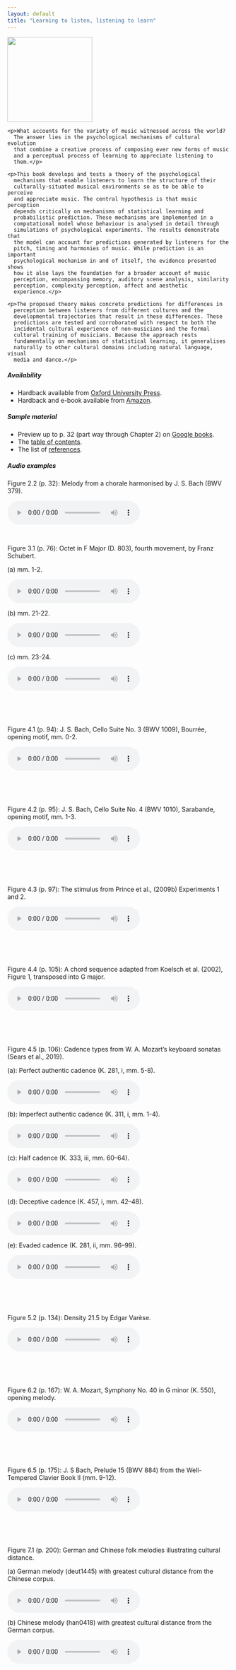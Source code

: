 ```yaml
---
layout: default
title: "Learning to listen, listening to learn"
---
```


<div class="image-left">
  <img src ="assets/img/l4_cover.png" style="width: 20vw; min-width: 200px;"/>

  <div>

    <p>What accounts for the variety of music witnessed across the world?
      The answer lies in the psychological mechanisms of cultural evolution
      that combine a creative process of composing ever new forms of music
      and a perceptual process of learning to appreciate listening to
      them.</p>
    
    <p>This book develops and tests a theory of the psychological
      mechanisms that enable listeners to learn the structure of their
      culturally-situated musical environments so as to be able to perceive
      and appreciate music. The central hypothesis is that music perception
      depends critically on mechanisms of statistical learning and
      probabilistic prediction. These mechanisms are implemented in a
      computational model whose behaviour is analysed in detail through
      simulations of psychological experiments. The results demonstrate that
      the model can account for predictions generated by listeners for the
      pitch, timing and harmonies of music. While prediction is an important
      psychological mechanism in and of itself, the evidence presented shows
      how it also lays the foundation for a broader account of music
      perception, encompassing memory, auditory scene analysis, similarity
      perception, complexity perception, affect and aesthetic
      experience.</p>

    <p>The proposed theory makes concrete predictions for differences in
      perception between listeners from different cultures and the
      developmental trajectories that result in these differences. These
      predictions are tested and corroborated with respect to both the
      incidental cultural experience of non-musicians and the formal
      cultural training of musicians. Because the approach rests
      fundamentally on mechanisms of statistical learning, it generalises
      naturally to other cultural domains including natural language, visual
      media and dance.</p>
    
  </div>
</div>

<!-- <p>Pearce, M. T. (2025). <i>Learning to listen, listening to learn: Music perception and the psychology of enculturation.</i> Oxford University Press.</p> -->

<div class="l4">

<h5>Availability</h5>

<ul>
  <li>Hardback available from <a href="https://global.oup.com/academic/product/learning-to-listen-listening-to-learn-9780198848004">Oxford University Press</a>.</li>
  <li>Hardback and e-book available from <a href="https://www.amazon.com/Learning-Listen-Listening-Learn-Enculturation/dp/0198848005">Amazon</a>.</li>
  
</ul>

<h5>Sample material</h5>

<ul>
  <li>Preview up to p. 32 (part way through Chapter 2) on <a href="https://www.google.co.uk/books/edition/Learning_to_Listen_Listening_to_Learn/t1RgEQAAQBAJ?gbpv=1">Google books</a>.</li>
  <li> The <a href="assets/papers/Pearce2025_LearningToListen_TableOfContents.pdf">table of contents</a>.</li>
  <li>The list of <a href="assets/papers/Pearce2025_LearningToListen_References.pdf">references</a>.</li>
</ul>

</div>

<h5>Audio examples</h5>

<p>Figure 2.2 (p. 32): Melody from a chorale harmonised by J. S. Bach (BWV 379).</p>

<audio src="assets/audio/Figure2.2_chorale151.ogg" controls>Your browser does not support the audio element.</audio>

<br>

<p>Figure 3.1 (p. 76): Octet in F Major (D. 803), fourth movement, by Franz Schubert.<p>

<p>(a) mm. 1-2.</p>

<audio src="assets/audio/Figure3.1_SchubertOctet-excerpt1.ogg" controls>Your browser does not support the audio element.</audio>

<p>(b) mm. 21-22.</p>

<audio src="assets/audio/Figure3.1_SchubertOctet-excerpt2.ogg" controls>Your browser does not support the audio element.</audio>

<p>(c) mm. 23-24.</p>

<audio src="assets/audio/Figure3.1_SchubertOctet-excerpt3.ogg" controls>Your browser does not support the audio element.</audio>

<br><br><br>

<p>Figure 4.1 (p. 94): J. S. Bach, Cello Suite No. 3 (BWV 1009), Bourr&eacute;e, opening motif, mm. 0-2.</p>

<audio src="assets/audio/Figure4.1_cs3-5bou-reduced.ogg" controls>Your browser does not support the audio element.</audio>

<br><br><br>

<p>Figure 4.2 (p. 95): J. S. Bach, Cello Suite No. 4 (BWV 1010), Sarabande, opening motif, mm. 1-3.</p>

<audio src="assets/audio/Figure4.2_cs4-4sar-reduced.ogg" controls>Your browser does not support the audio element.</audio>

<br><br><br>

<p>Figure 4.3 (p. 97): The stimulus from Prince et al., (2009b) Experiments 1 and 2.</p>

<audio src="assets/audio/Figure4.3_PrinceEtAl2009.ogg" controls>Your browser does not support the audio element.</audio>

<br><br><br>

<p>Figure 4.4 (p. 105): A chord sequence adapted from Koelsch et al. (2002), Figure 1, transposed into G major.</p>

<audio src="assets/audio/Figure4.4_harmony-example.ogg" controls>Your browser does not support the audio element.</audio>

<br><br><br>

<p>Figure 4.5 (p. 106): Cadence types from W. A. Mozart’s keyboard sonatas (Sears et al., 2019).</p>

<p>(a): Perfect authentic cadence (K. 281, i, mm. 5-8).</p>

<audio src="assets/audio/Figure4.5a_Sears2019_01.ogg" controls>Your browser does not support the audio element.</audio>

<p>(b): Imperfect authentic cadence (K. 311, i, mm. 1-4).</p>

<audio src="assets/audio/Figure4.5b_Sears2019_11.ogg" controls>Your browser does not support the audio element.</audio>

<p>(c): Half cadence (K. 333, iii, mm. 60–64).</p>

<audio src="assets/audio/Figure4.5c_Sears2019_23.ogg" controls>Your browser does not support the audio element.</audio>

<p>(d): Deceptive cadence (K. 457, i, mm. 42–48).</p>

<audio src="assets/audio/Figure4.5d_Sears2019_31.ogg" controls>Your browser does not support the audio element.</audio>

<p>(e): Evaded cadence (K. 281, ii, mm. 96–99).</p>

<audio src="assets/audio/Figure4.5e_Sears2019_35.ogg" controls>Your browser does not support the audio element.</audio>

<br><br><br>

<p>Figure 5.2 (p. 134): Density 21.5 by Edgar Var&egrave;se.</p>

<audio src="assets/audio/Figure5.2_MIDI-Varese-Density21_5.ogg" controls>Your browser does not support the audio element.</audio>

<br><br><br> 

<p>Figure 6.2 (p. 167): W. A. Mozart, Symphony No. 40 in G minor (K. 550), opening melody.</p>

<audio src="assets/audio/Figure6.2_MozartSymphony40.ogg" controls>Your browser does not support the audio element.</audio>

<br><br><br>

<!-- <p>Figure 6.4 (p. 173): Stimuli from an experiment by Hansen et al. (2021).</p>

<p>(a) BegLo12: Phrase initial target note, low entropy.</p>

<audio src="assets/audio/Figure6.4a_BegLo12.ogg" controls>Your browser does not support the audio element.</audio>

<p>(b) BegHi01: Phrase initial target note, high entropy.</p>

<audio src="assets/audio/Figure6.4b_BegHi01.ogg" controls>Your browser does not support the audio element.</audio>

<p>(c) EndLo05: Phrase final target note, low entropy (final note truncated).</p>

<audio src="assets/audio/Figure6.4c_EndLo05_truncated.ogg" controls>Your browser does not support the audio element.</audio>

<p>(d) EndHi06: Phrase final target note, high entropy (final note truncated).</p>

<audio src="assets/audio/Figure6.4d_EndHi06_truncated.ogg" controls>Your browser does not support the audio element.</audio>

<br><br> -->

<p>Figure 6.5 (p. 175): J. S Bach, Prelude 15 (BWV 884) from the Well-Tempered Clavier Book II (mm. 9-12).</p>

<audio src="assets/audio/Figure6.5_Wtcii15a-excerpt.ogg" controls>Your browser does not support the audio element.</audio>

<br><br><br>

<p>Figure 7.1 (p. 200): German and Chinese folk melodies illustrating cultural distance.</p>

<p>(a) German melody (deut1445) with greatest cultural distance from the Chinese corpus.</p>

<audio src="assets/audio/Figure7.1_deut1445.ogg" controls>Your browser does not support the audio element.</audio>

<p>(b) Chinese melody (han0418) with greatest cultural distance from the German corpus.</p>

<audio src="assets/audio/Figure7.1_han0418.ogg" controls>Your browser does not support the audio element.</audio>


